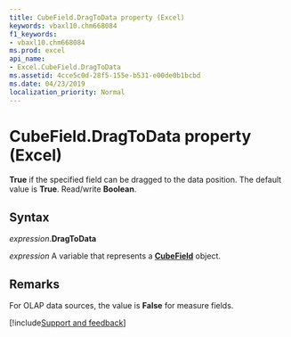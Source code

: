 ```yaml
---
title: CubeField.DragToData property (Excel)
keywords: vbaxl10.chm668084
f1_keywords:
- vbaxl10.chm668084
ms.prod: excel
api_name:
- Excel.CubeField.DragToData
ms.assetid: 4cce5c0d-28f5-155e-b531-e00de0b1bcbd
ms.date: 04/23/2019
localization_priority: Normal
---
```



# CubeField.DragToData property (Excel)

**True** if the specified field can be dragged to the data position. The default value is **True**. Read/write **Boolean**.


## Syntax

_expression_.**DragToData**

_expression_ A variable that represents a **[CubeField](Excel.CubeField.md)** object.


## Remarks

For OLAP data sources, the value is **False** for measure fields.




[!include[Support and feedback](~/includes/feedback-boilerplate.md)]